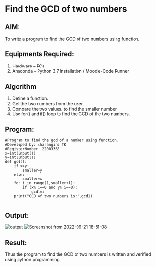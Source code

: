 # Find the GCD of two numbers

## AIM:
To write a program to find the GCD of two numbers using function.

## Equipments Required:
1. Hardware – PCs
2. Anaconda – Python 3.7 Installation / Moodle-Code Runner

## Algorithm
1. Define a function.
2. Get the two numbers from the user.
3. Compare the two values, to find the smaller number.
4. Use for() and if() loop to find the GCD of the two numbers.

## Program:
```
#Program to find the gcd of a number using function.
#Developed by: sharangini TK
#RegisterNumber: 22003363
x=int(input())
y=int(input())
def gcd():
    if x>y:
        smaller=y
    else:
        smaller=x
    for i in range(1,smaller+1):
        if (x% i==0 and y% i==0):
            gcd1=i
    print("GCD of two numbers is:",gcd1) 
   
```

## Output:
![output](/gcd.PNG)
![Screenshot from 2022-09-21 18-51-08](https://user-images.githubusercontent.com/113497680/191514931-321e5c31-bbee-4d1d-9421-c07f17eaa2ae.png)


## Result:
Thus the program to find the GCD of two numbers is written and verified using python programming.
